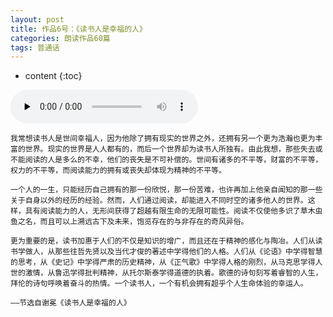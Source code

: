 ```yaml
---
layout: post
title: 作品6号：《读书人是幸福的人》
categories: 朗读作品60篇
tags: 普通话
---
```


* content
{:toc}



<audio id="audio" controls="" preload="none">
<source id="MP3" src="https://www.conceptenglish.cn/x/PTH60/06.MP3">
</audio>



```
我常想读书人是世间幸福人，因为他除了拥有现实的世界之外，还拥有另一个更为浩瀚也更为丰富的世界。现实的世界是人人都有的，而后一个世界却为读书人所独有。由此我想，那些失去或不能阅读的人是多么的不幸，他们的丧失是不可补偿的。世间有诸多的不平等，财富的不平等，权力的不平等，而阅读能力的拥有或丧失却体现为精神的不平等。

一个人的一生，只能经历自己拥有的那一份欣悦，那一份苦难，也许再加上他亲自闻知的那一些关于自身以外的经历的经验。然而，人们通过阅读，却能进入不同时空的诸多他人的世界。这样，具有阅读能力的人，无形间获得了超越有限生命的无限可能性。阅读不仅使他多识了草木虫鱼之名，而且可以上溯远古下及未来，饱览存在的与非存在的奇风异俗。

更为重要的是，读书加惠于人们的不仅是知识的增广，而且还在于精神的感化与陶冶。人们从读书学做人，从那些往哲先贤以及当代才俊的著述中学得他们的人格。人们从《论语》中学得智慧的思考，从《史记》中学得严肃的历史精神，从《正气歌》中学得人格的刚烈，从马克思学得人世的激情，从鲁迅学得批判精神，从托尔斯泰学得道德的执着。歌德的诗句刻写着睿智的人生，拜伦的诗句呼唤着奋斗的热情。一个读书人，一个有机会拥有超乎个人生命体验的幸运人。

——节选自谢冕《读书人是幸福的人》

```
